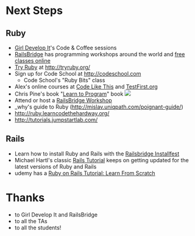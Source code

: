 # Next Steps

## Ruby

* [Girl Develop It](http://www.meetup.com/Girl-Develop-It-Burlington/)'s Code & Coffee sessions
* [RailsBridge](http://www.railsbridge.org) has programming workshops around the world and [free classes online](http://docs.railsbridge.org)
* [Try Ruby](http://tryruby.org/) at <http://tryruby.org/>
* Sign up for Code School at <http://codeschool.com>
  * Code School's "Ruby Bits" class
* Alex's online courses at [Code Like This](http://codelikethis.com) and [TestFirst.org](http://testfirst.org)
* Chris Pine's book "[Learn to Program](http://www.amazon.com/gp/product/1934356360/ref=as_li_ss_il?ie=UTF8&camp=1789&creative=390957&creativeASIN=1934356360&linkCode=as2&tag=alexchaffeeco-20)" book <a href="http://www.amazon.com/gp/product/1934356360/ref=as_li_ss_il?ie=UTF8&camp=1789&creative=390957&creativeASIN=1934356360&linkCode=as2&tag=alexchaffeeco-20"><img border="0" src="http://ws-na.amazon-adsystem.com/widgets/q?_encoding=UTF8&ASIN=1934356360&Format=_SL110_&ID=AsinImage&MarketPlace=US&ServiceVersion=20070822&WS=1&tag=alexchaffeeco-20" ></a><img src="http://ir-na.amazon-adsystem.com/e/ir?t=alexchaffeeco-20&l=as2&o=1&a=1934356360" width="1" height="1" border="0" alt="" style="border:none !important; margin:0px !important;" />
* Attend or host a [RailsBridge Workshop](http://railsbridge.org)
* _why's guide to Ruby (http://mislav.uniqpath.com/poignant-guide/)
* <http://ruby.learncodethehardway.org/>
* <http://tutorials.jumpstartlab.com/>

## Rails

* Learn how to install Ruby and Rails with the [Railsbridge Installfest](http://installfest.railsbridge.org)
* Michael Hartl's classic [Rails Tutorial](https://www.railstutorial.org/book) keeps on getting updated for the latest versions of Ruby and Rails
* udemy has a [Ruby on Rails Tutorial: Learn From Scratch](https://blog.udemy.com/ruby-on-rails-tutorial-learn-from-scratch/)

# Thanks

* to Girl Develop It and RailsBridge
* to all the TAs
* to all the students!
